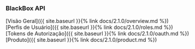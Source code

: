### BlackBox API 

[Visão Geral]({{ site.baseurl }}{% link docs/2.1.0/overview.md %})  
[Perfis de Usuário]({{ site.baseurl }}{% link docs/2.1.0/roles.md %})   
[Tokens de Autorização]({{ site.baseurl }}{% link docs/2.1.0/oauth.md %})  
[Produto]({{ site.baseurl }}{% link docs/2.1.0/product.md %})  